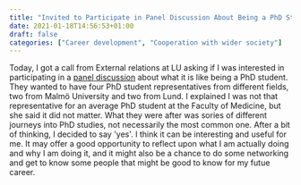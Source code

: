 ```yaml
---
title: "Invited to Participate in Panel Discussion About Being a PhD Student"
date: 2021-01-18T14:56:53+01:00
draft: false
categories: ["Career development", "Cooperation with wider society"]
---
```


Today, I got a call from External relations at LU asking if I was interested in participating in a [panel discussion](https://web.archive.org/web/20210121135329/https://www.lu.se/evenemang/focus-career-are-you-interested-pursuing-career-phd-student) about what it is like being a PhD student. They wanted to have four PhD student representatives from different fields, two from Malmö University and two from Lund. I explained I was not that representative for an average PhD student at the Faculty of Medicine, but she said it did not matter. What they were after was sories of different journeys into PhD studies, not necessarily the most common one. After a bit of thinking, I decided to say 'yes'. I think it can be interesting and useful for me. It may offer a good opportunity to reflect upon what I am actually doing and why I am doing it, and it might also be a chance to do some networking and get to know some people that might be good to know for my futue career.

